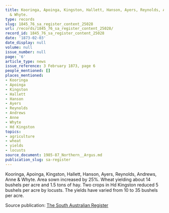 ```yaml
---
title: Kooringa, Apoinga, Kingston, Hallett, Hanson, Ayers, Reynolds, Andrews, Anne
  & Whyte.
type: records
slug: 1845_76_sa_register_content_25028
url: /records/1845_76_sa_register_content_25028/
record_id: 1845_76_sa_register_content_25028
date: '1873-02-03'
date_display: null
volume: null
issue_number: null
page: '6'
article_type: news
issue_reference: 3 February 1873, page 6
people_mentioned: []
places_mentioned:
- Kooringa
- Apoinga
- Kingston
- Hallett
- Hanson
- Ayers
- Reynolds
- Andrews
- Anne
- Whyte
- Hd Kingston
topics:
- agriculture
- wheat
- yields
- locusts
source_document: 1985-87_Northern__Argus.md
publication_slug: sa-register
---
```


Kooringa, Apoinga, Kingston, Hallett, Hanson, Ayers, Reynolds, Andrews, Anne & Whyte.  Area sown increased by 25%.  Wheat yielding about 14 bushels per acre and 1.5 tons of hay.  Two crops in Hd Kingston reduced 5 bushels per acre by locusts.  The yields have varied from 10 to 35 bushels per acre.

Source publication: [The South Australian Register](/publications/sa-register/)

